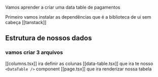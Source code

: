 Vamos aprender a criar uma data table de pagamentos

Primeiro vamos instalar as dependências que é a biblioteca de ui sem cabeça [[tanstack]] 

## Estrutura de nossos dados

### vamos criar 3 arquivos
[[columns.tsx]] ira definir as colunas
[[data-table.tsx]]  que ira te nosso `<DataTable />` component
[[page.tsx]] que ira renderizar nossa tabela